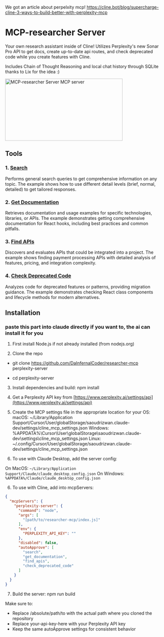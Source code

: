 We got an article about perpelxity mcp! 
https://cline.bot/blog/supercharge-cline-3-ways-to-build-better-with-perplexity-mcp

# MCP-researcher Server

Your own research assistant inside of Cline! Utilizes Perplexity's new Sonar Pro API to get docs, create up-to-date api routes, and check deprecated code while you create features with Cline. 

Includes Chain of Thought Reasoning and local chat history through SQLite thanks to Lix for the idea :)

<a href="https://glama.ai/mcp/servers/g1i6ilg8sl"><img width="380" height="200" src="https://glama.ai/mcp/servers/g1i6ilg8sl/badge" alt="MCP-researcher Server MCP server" /></a>

## Tools

### 1. [Search](https://github.com/DaInfernalCoder/researcher-mcp/blob/main/examples/search.md)
Performs general search queries to get comprehensive information on any topic. The example shows how to use different detail levels (brief, normal, detailed) to get tailored responses.

### 2. [Get Documentation](https://github.com/DaInfernalCoder/researcher-mcp/blob/main/examples/find-apis.md)
Retrieves documentation and usage examples for specific technologies, libraries, or APIs. The example demonstrates getting comprehensive documentation for React hooks, including best practices and common pitfalls.

### 3. [Find APIs](https://github.com/DaInfernalCoder/researcher-mcp/blob/main/examples/find-apis.md)
Discovers and evaluates APIs that could be integrated into a project. The example shows finding payment processing APIs with detailed analysis of features, pricing, and integration complexity.

### 4. [Check Deprecated Code](https://github.com/DaInfernalCoder/researcher-mcp/blob/main/examples/check-deprecated-code.md)
Analyzes code for deprecated features or patterns, providing migration guidance. The example demonstrates checking React class components and lifecycle methods for modern alternatives.


## Installation

### paste this part into claude directly if you want to, the ai can install it for you

1. First install Node.js if not already installed (from nodejs.org)

2. Clone the repo

- git clone https://github.com/DaInfernalCoder/researcher-mcp perplexity-server 

- cd perplexity-server

3. Install dependencies and build:
npm install

4. Get a Perplexity API key from [https://www.perplexity.ai/settings/api](https://www.perplexity.ai/settings/api)

5. Create the MCP settings file in the appropriate location for your OS:
macOS: ~/Library/Application Support/Cursor/User/globalStorage/saoudrizwan.claude-dev/settings/cline_mcp_settings.json
Windows: %APPDATA%\Cursor\User\globalStorage\saoudrizwan.claude-dev\settings\cline_mcp_settings.json
Linux: ~/.config/Cursor/User/globalStorage/saoudrizwan.claude-dev/settings/cline_mcp_settings.json

5. To use with Claude Desktop, add the server config:

On MacOS: `~/Library/Application Support/Claude/claude_desktop_config.json`
On Windows: `%APPDATA%/Claude/claude_desktop_config.json`

6. To use with Cline, add into mcpServers: 

```json
{
  "mcpServers": {
    "perplexity-server": {
      "command": "node",
      "args": [
        "[path/to/researcher-mcp/index.js]"
      ],
      "env": {
        "PERPLEXITY_API_KEY": ""
      },
      "disabled": false,
      "autoApprove": [
        "search",
        "get_documentation",
        "find_apis",
        "check_deprecated_code"
      ]
    }
  }
}
```

7. Build the server: 
npm run build

Make sure to:
- Replace /absolute/path/to with the actual path where you cloned the repository
- Replace your-api-key-here with your Perplexity API key
- Keep the same autoApprove settings for consistent behavior

